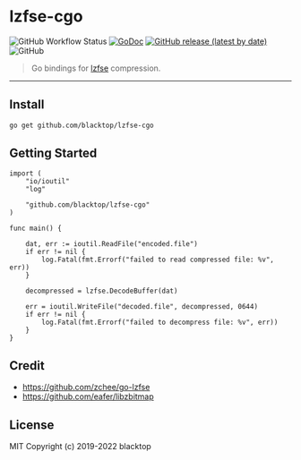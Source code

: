 # lzfse-cgo

![GitHub Workflow Status](https://img.shields.io/github/workflow/status/blacktop/lzfse-cgo/Go)
[![GoDoc](https://godoc.org/github.com/blacktop/lzfse-cgo?status.svg)](https://godoc.org/github.com/blacktop/lzfse-cgo) [![GitHub release (latest by date)](https://img.shields.io/github/v/release/blacktop/lzfse-cgo)](https://github.com/blacktop/lzfse-cgo/releases/latest)
![GitHub](https://img.shields.io/github/license/blacktop/lzfse-cgo?color=blue)

> Go bindings for [lzfse](https://github.com/lzfse/lzfse) compression.

---

## Install

```bash
go get github.com/blacktop/lzfse-cgo
```

## Getting Started

```golang
import (
    "io/ioutil"
    "log"

    "github.com/blacktop/lzfse-cgo"
)

func main() {

    dat, err := ioutil.ReadFile("encoded.file")
    if err != nil {
        log.Fatal(fmt.Errorf("failed to read compressed file: %v", err))
    }

    decompressed = lzfse.DecodeBuffer(dat)

    err = ioutil.WriteFile("decoded.file", decompressed, 0644)
    if err != nil {
        log.Fatal(fmt.Errorf("failed to decompress file: %v", err))
    }
}
```

## Credit

- <https://github.com/zchee/go-lzfse>
- <https://github.com/eafer/libzbitmap>

## License

MIT Copyright (c) 2019-2022 blacktop
